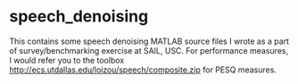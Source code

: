 # speech_denoising

This contains some speech denoising MATLAB source files I wrote as a part of survey/benchmarking exercise at
SAIL, USC. For performance measures, I would refer you  to the toolbox http://ecs.utdallas.edu/loizou/speech/composite.zip for PESQ measures.


